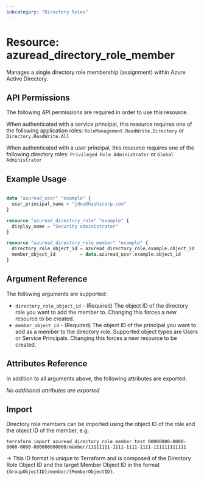 ```yaml
---
subcategory: "Directory Roles"
---
```


# Resource: azuread_directory_role_member

Manages a single directory role membership (assignment) within Azure Active Directory.

## API Permissions

The following API permissions are required in order to use this resource.

When authenticated with a service principal, this resource requires one of the following application roles: `RoleManagement.ReadWrite.Directory` or `Directory.ReadWrite.All`

When authenticated with a user principal, this resource requires one of the following directory roles: `Privileged Role Administrator` or `Global Administrator`

## Example Usage

```terraform

data "azuread_user" "example" {
  user_principal_name = "jdoe@hashicorp.com"
}

resource "azuread_directory_role" "example" {
  display_name = "Security administrator"
}

resource "azuread_directory_role_member" "example" {
  directory_role_object_id = azuread_directory_role.example.object_id
  member_object_id         = data.azuread_user.example.object_id
}
```

## Argument Reference

The following arguments are supported:

* `directory_role_object_id` - (Required) The object ID of the directory role you want to add the member to. Changing this forces a new resource to be created.
* `member_object_id` - (Required) The object ID of the principal you want to add as a member to the directory role. Supported object types are Users or Service Principals. Changing this forces a new resource to be created.

## Attributes Reference

In addition to all arguments above, the following attributes are exported:

*No additional attributes are exported*

## Import

Directory role members can be imported using the object ID of the role and the object ID of the member, e.g.

```shell
terraform import azuread_directory_role_member.test 00000000-0000-0000-0000-000000000000/member/11111111-1111-1111-1111-111111111111
```

-> This ID format is unique to Terraform and is composed of the Directory Role Object ID and the target Member Object ID in the format `{GroupObjectID}/member/{MemberObjectID}`.
